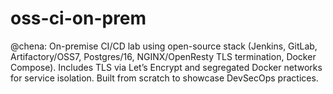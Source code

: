 # oss-ci-on-prem
@chena: On-premise CI/CD lab using open-source stack (Jenkins, GitLab, Artifactory/OSS7, Postgres/16, NGINX/OpenResty TLS termination, Docker Compose). Includes TLS via Let’s Encrypt and segregated Docker networks for service isolation. Built from scratch to showcase DevSecOps practices.
